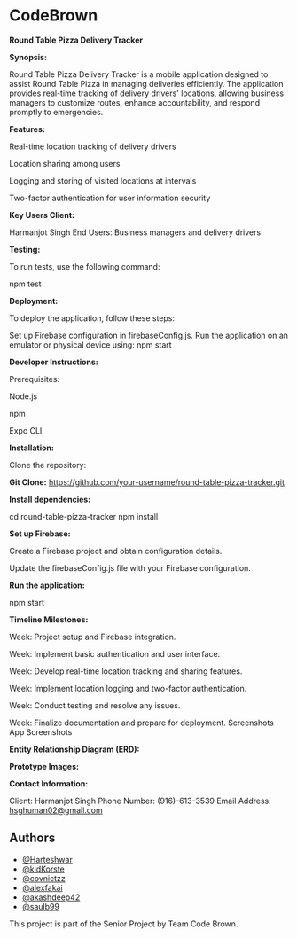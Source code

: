 # CodeBrown

**Round Table Pizza Delivery Tracker**


**Synopsis:**

Round Table Pizza Delivery Tracker is a mobile application designed to assist Round Table Pizza in managing deliveries efficiently. The application provides real-time tracking of delivery drivers' locations, allowing business managers to customize routes, enhance accountability, and respond promptly to emergencies.

**Features:**

Real-time location tracking of delivery drivers

Location sharing among users

Logging and storing of visited locations at intervals

Two-factor authentication for user information security

**Key Users Client:** 

Harmanjot Singh
End Users: Business managers and delivery drivers

**Testing:** 

To run tests, use the following command:

npm test


**Deployment:**

To deploy the application, follow these steps:

Set up Firebase configuration in firebaseConfig.js.
Run the application on an emulator or physical device using:
npm start


**Developer Instructions:**

Prerequisites:

Node.js

npm

Expo CLI


**Installation:**

Clone the repository:

**Git Clone:** https://github.com/your-username/round-table-pizza-tracker.git


**Install dependencies:**

cd round-table-pizza-tracker
npm install

**Set up Firebase:**

Create a Firebase project and obtain configuration details.

Update the firebaseConfig.js file with your Firebase configuration.

**Run the application:**

npm start

**Timeline Milestones:**

Week: Project setup and Firebase integration.

Week: Implement basic authentication and user interface.

Week: Develop real-time location tracking and sharing features.

Week: Implement location logging and two-factor authentication.

Week: Conduct testing and resolve any issues.

Week: Finalize documentation and prepare for deployment.
Screenshots
App Screenshots

**Entity Relationship Diagram (ERD):**


**Prototype Images:**

**Contact Information:**

Client: Harmanjot Singh
Phone Number: (916)-613-3539
Email Address: hsghuman02@gmail.com

## Authors

- [@Harteshwar](https://github.com/Harteshwar)
- [@kidKorste](https://github.com/kidKorste)
- [@covnictzz](https://github.com/covnictzz)
- [@alexfakai](https://github.com/alexfakai)
- [@akashdeep42](https://github.com/akashdeep42)
- [@saulb99](https://github.com/saulb99)


This project is part of the Senior Project by Team Code Brown.
